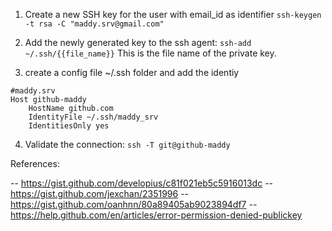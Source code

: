 1. Create a new SSH key for the user with email_id as identifier
 ```ssh-keygen -t rsa -C "maddy.srv@gmail.com"```

2. Add the newly generated key to the ssh agent:
 ```ssh-add ~/.ssh/{{file_name}}```
 This is the file name of the private key.

3. create a config file ~/.ssh folder and add the identiy
```
#maddy.srv
Host github-maddy
	HostName github.com
	IdentityFile ~/.ssh/maddy_srv
	IdentitiesOnly yes
```

4. Validate the connection:
 ```ssh -T git@github-maddy```


References:

-- https://gist.github.com/developius/c81f021eb5c5916013dc
-- https://gist.github.com/jexchan/2351996
-- https://gist.github.com/oanhnn/80a89405ab9023894df7
-- https://help.github.com/en/articles/error-permission-denied-publickey